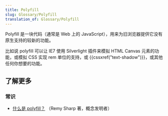 ```yaml
---
title: Polyfill
slug: Glossary/Polyfill
translation_of: Glossary/Polyfill
---
```

Polyfill 是一块代码（通常是 Web 上的 JavaScript），用来为旧浏览器提供它没有原生支持的较新的功能。

比如说 polyfill 可以让 IE7 使用 Silverlight 插件来模拟 HTML Canvas 元素的功能，或模拟 CSS 实现 rem 单位的支持，或 {{cssxref("text-shadow")}}，或其他任何你想要的功能。

## 了解更多

### 常识

- [什么是 polyfill？](https://remysharp.com/2010/10/08/what-is-a-polyfill) （Remy Sharp 著，概念发明者）
